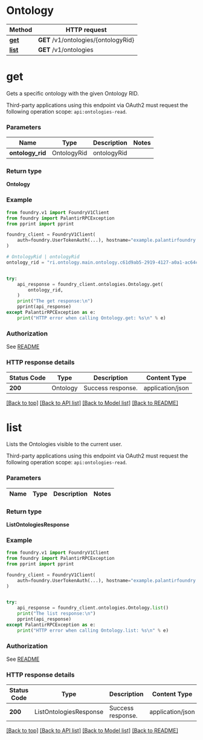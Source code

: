 # Ontology

Method | HTTP request |
------------- | ------------- |
[**get**](#get) | **GET** /v1/ontologies/{ontologyRid} |
[**list**](#list) | **GET** /v1/ontologies |

# **get**
Gets a specific ontology with the given Ontology RID.

Third-party applications using this endpoint via OAuth2 must request the following operation scope: `api:ontologies-read`.


### Parameters

Name | Type | Description  | Notes |
------------- | ------------- | ------------- | ------------- |
**ontology_rid** | OntologyRid | ontologyRid |  |

### Return type
**Ontology**

### Example

```python
from foundry.v1 import FoundryV1Client
from foundry import PalantirRPCException
from pprint import pprint

foundry_client = FoundryV1Client(
    auth=foundry.UserTokenAuth(...), hostname="example.palantirfoundry.com"
)

# OntologyRid | ontologyRid
ontology_rid = "ri.ontology.main.ontology.c61d9ab5-2919-4127-a0a1-ac64c0ce6367"


try:
    api_response = foundry_client.ontologies.Ontology.get(
        ontology_rid,
    )
    print("The get response:\n")
    pprint(api_response)
except PalantirRPCException as e:
    print("HTTP error when calling Ontology.get: %s\n" % e)

```



### Authorization

See [README](../README.md#authorization)

### HTTP response details
| Status Code | Type        | Description | Content Type |
|-------------|-------------|-------------|------------------|
**200** | Ontology  | Success response. | application/json |

[[Back to top]](#) [[Back to API list]](../../../README.md#documentation-for-api-endpoints) [[Back to Model list]](../../../README.md#models-v1-link) [[Back to README]](../../../README.md)

# **list**
Lists the Ontologies visible to the current user.

Third-party applications using this endpoint via OAuth2 must request the following operation scope: `api:ontologies-read`.


### Parameters

Name | Type | Description  | Notes |
------------- | ------------- | ------------- | ------------- |

### Return type
**ListOntologiesResponse**

### Example

```python
from foundry.v1 import FoundryV1Client
from foundry import PalantirRPCException
from pprint import pprint

foundry_client = FoundryV1Client(
    auth=foundry.UserTokenAuth(...), hostname="example.palantirfoundry.com"
)


try:
    api_response = foundry_client.ontologies.Ontology.list()
    print("The list response:\n")
    pprint(api_response)
except PalantirRPCException as e:
    print("HTTP error when calling Ontology.list: %s\n" % e)

```



### Authorization

See [README](../README.md#authorization)

### HTTP response details
| Status Code | Type        | Description | Content Type |
|-------------|-------------|-------------|------------------|
**200** | ListOntologiesResponse  | Success response. | application/json |

[[Back to top]](#) [[Back to API list]](../../../README.md#documentation-for-api-endpoints) [[Back to Model list]](../../../README.md#models-v1-link) [[Back to README]](../../../README.md)

